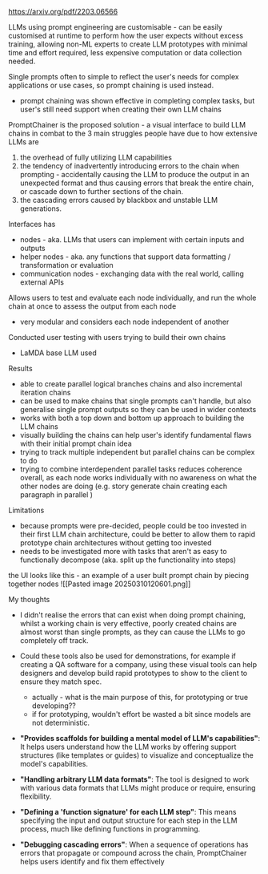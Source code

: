 https://arxiv.org/pdf/2203.06566

LLMs using prompt engineering are customisable - can be easily customised at runtime to perform how the user expects without excess training, allowing non-ML experts to create LLM prototypes with minimal time and effort required, less expensive computation or data collection needed. 

Single prompts often to simple to reflect the user's needs for complex applications or use cases, so prompt chaining is used instead.
- prompt chaining was shown effective in completing complex tasks, but user's still need support when creating their own LLM chains

PromptChainer is the proposed solution - a visual interface to build LLM chains in combat to the 3 main struggles people have due to how extensive LLMs are 
1. the overhead of fully utilizing LLM capabilities
2. the tendency of inadvertently introducing errors to the chain when prompting - accidentally causing the LLM to produce the output in an unexpected format and thus causing errors that break the entire chain, or cascade down to further sections of the chain. 
3. the cascading errors caused by blackbox and unstable LLM generations.

Interfaces has
- nodes - aka. LLMs that users can implement with certain inputs and outputs 
- helper nodes - aka. any functions that support data formatting / transformation or evaluation 
- communication nodes - exchanging data with the real world, calling external APIs

Allows users to test and evaluate each node individually, and run the whole chain at once to assess the output from each node 
- very modular and considers each node independent of another 

Conducted user testing with users trying to build their own chains 
- LaMDA base LLM used

Results 
- able to create parallel logical branches chains and also incremental iteration chains 
- can be used to make chains that single prompts can't handle, but also generalise single prompt outputs so they can be used in wider contexts 
- works with both a top down and bottom up approach to building the LLM chains 
- visually building the chains can help user's identify fundamental flaws with their initial prompt chain idea 
- trying to track multiple independent but parallel chains can be complex to do
- trying to combine interdependent parallel tasks reduces coherence overall, as each node works individually with no awareness on what the other nodes are doing (e.g. story generate chain creating each paragraph in parallel )

Limitations 
- because prompts were pre-decided, people could be too invested in their first LLM chain architecture, could be better to allow them to rapid prototype chain architectures without getting too invested 
- needs to be investigated more with tasks that aren't as easy to functionally decompose (aka. split up the functionality into steps)


the UI looks like this  - an example of a user built prompt chain by piecing together nodes 
![[Pasted image 20250310120601.png]]

My thoughts
- I didn't realise the errors that can exist when doing prompt chaining, whilst a working chain is very effective, poorly created chains are almost worst than single prompts, as they can cause the LLMs to go completely off track. 
- Could these tools also be used for demonstrations, for example if creating a QA software for a company, using these visual tools can help designers and develop build rapid prototypes to show to the client to ensure they match spec. 
	- actually - what is the main purpose of this, for prototyping or true developing?? 
	- if for prototyping, wouldn't effort be wasted a bit since models are not deterministic. 

- **"Provides scaffolds for building a mental model of LLM's capabilities"**: It helps users understand how the LLM works by offering support structures (like templates or guides) to visualize and conceptualize the model's capabilities.
- **"Handling arbitrary LLM data formats"**: The tool is designed to work with various data formats that LLMs might produce or require, ensuring flexibility.
- **"Defining a 'function signature' for each LLM step"**: This means specifying the input and output structure for each step in the LLM process, much like defining functions in programming.
- **"Debugging cascading errors"**: When a sequence of operations has errors that propagate or compound across the chain, PromptChainer helps users identify and fix them effectively